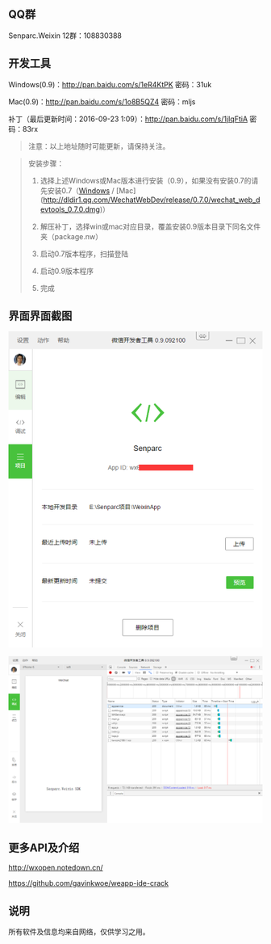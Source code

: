 
QQ群
--------
Senparc.Weixin 12群：108830388


开发工具
----------
Windows(0.9)：http://pan.baidu.com/s/1eR4KtPK 密码：31uk

Mac(0.9)：http://pan.baidu.com/s/1o8B5QZ4 密码：mljs

补丁（最后更新时间：2016-09-23 1:09）：http://pan.baidu.com/s/1jIqFtiA 密码：83rx

>注意：以上地址随时可能更新，请保持关注。

>安装步骤：
>
>1. 选择上述Windows或Mac版本进行安装（0.9），如果没有安装0.7的请先安装0.7（[Windows](http://dldir1.qq.com/WechatWebDev/release/0.7.0/wechat_web_devtools_0.7.0_x64.exe) / [Mac] (http://dldir1.qq.com/WechatWebDev/release/0.7.0/wechat_web_devtools_0.7.0.dmg)）
>
>2. 解压补丁，选择win或mac对应目录，覆盖安装0.9版本目录下同名文件夹（package.nw）
>
>3. 启动0.7版本程序，扫描登陆
>
>4. 启动0.9版本程序
>
>5. 完成


界面界面截图
-----------
![界面1](files/snapshot1.png)



![界面2](files/snapshot2.png)



更多API及介绍
----------
http://wxopen.notedown.cn/

https://github.com/gavinkwoe/weapp-ide-crack

说明
----------
所有软件及信息均来自网络，仅供学习之用。
